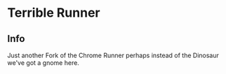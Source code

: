 # Terrible Runner

## Info
Just another Fork of the Chrome Runner perhaps instead of the Dinosaur we've got a gnome here.

